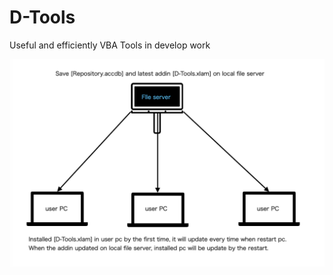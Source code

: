 # D-Tools
Useful and efficiently VBA Tools in develop work

![D-Tools design](https://github.com/vekee/D-Tools/blob/main/doc/design.png "D-Tools")
